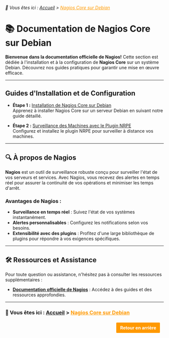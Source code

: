 <link rel="stylesheet" type="text/css" href="/assets/css/purple-theme.css">

###### 📂 Vous êtes ici : [Accueil](../../index.md) > <a href="." style="color: #ff9900; text-decoration: underline;">Nagios Core sur Debian</a>

# 📚 Documentation de Nagios Core sur Debian

**Bienvenue dans la documentation officielle de Nagios!** Cette section est dédiée à l'installation et à la configuration de **Nagios Core** sur un système Debian. Découvrez nos guides pratiques pour garantir une mise en œuvre efficace.

---

## Guides d'Installation et de Configuration

- **Étape 1 :** [Installation de Nagios Core sur Debian](installation-nagioscore.md)  
Apprenez à installer Nagios Core sur un serveur Debian en suivant notre guide détaillé.

-  **Étape 2 :** [Surveillance des Machines avec le Plugin NRPE](supervision-nrpe)  
Configurez et installez le plugin NRPE pour surveiller à distance vos machines.

---

## 🔍 À propos de Nagios

**Nagios** est un outil de surveillance robuste conçu pour surveiller l'état de vos serveurs et services. Avec Nagios, vous recevez des alertes en temps réel pour assurer la continuité de vos opérations et minimiser les temps d'arrêt.

### Avantages de Nagios :
- **Surveillance en temps réel** : Suivez l'état de vos systèmes instantanément.
- **Alertes personnalisables** : Configurez les notifications selon vos besoins.
- **Extensibilité avec des plugins** : Profitez d'une large bibliothèque de plugins pour répondre à vos exigences spécifiques.

---

## 🛠️ Ressources et Assistance

Pour toute question ou assistance, n'hésitez pas à consulter les ressources supplémentaires :

- **[Documentation officielle de Nagios](https://www.nagios.org/documentation/)** : Accédez à des guides et des ressources approfondies.


---

### 📂 Vous êtes ici : [Accueil](../../index.md) > <a href="." style="color: #ff9900; text-decoration: underline;">Nagios Core sur Debian</a>

<p style="text-align: right; margin: 20px 0;">
    <a href="javascript:history.back()" style="display: inline-block; padding: 8px 12px; background-color: #ff9900; color: white; text-decoration: none; border: 2px solid white; border-radius: 4px; font-weight: bold; margin-right: 10px;">
        Retour en arrière
    </a>
</p>
